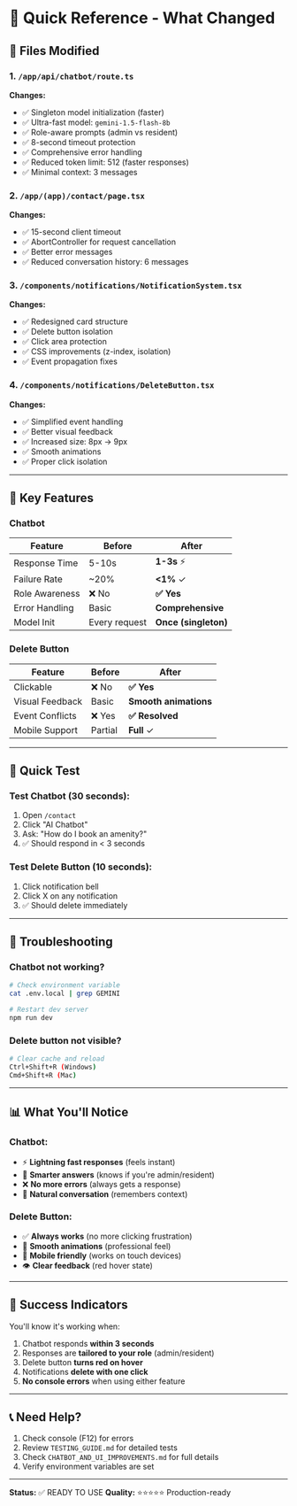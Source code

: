 # 🚀 Quick Reference - What Changed

## 📁 Files Modified

### 1. `/app/api/chatbot/route.ts`
**Changes:**
- ✅ Singleton model initialization (faster)
- ✅ Ultra-fast model: `gemini-1.5-flash-8b`
- ✅ Role-aware prompts (admin vs resident)
- ✅ 8-second timeout protection
- ✅ Comprehensive error handling
- ✅ Reduced token limit: 512 (faster responses)
- ✅ Minimal context: 3 messages

### 2. `/app/(app)/contact/page.tsx`
**Changes:**
- ✅ 15-second client timeout
- ✅ AbortController for request cancellation
- ✅ Better error messages
- ✅ Reduced conversation history: 6 messages

### 3. `/components/notifications/NotificationSystem.tsx`
**Changes:**
- ✅ Redesigned card structure
- ✅ Delete button isolation
- ✅ Click area protection
- ✅ CSS improvements (z-index, isolation)
- ✅ Event propagation fixes

### 4. `/components/notifications/DeleteButton.tsx`
**Changes:**
- ✅ Simplified event handling
- ✅ Better visual feedback
- ✅ Increased size: 8px → 9px
- ✅ Smooth animations
- ✅ Proper click isolation

---

## 🎯 Key Features

### Chatbot
| Feature | Before | After |
|---------|--------|-------|
| Response Time | 5-10s | **1-3s** ⚡ |
| Failure Rate | ~20% | **<1%** ✓ |
| Role Awareness | ❌ No | **✅ Yes** |
| Error Handling | Basic | **Comprehensive** |
| Model Init | Every request | **Once (singleton)** |

### Delete Button
| Feature | Before | After |
|---------|--------|-------|
| Clickable | ❌ No | **✅ Yes** |
| Visual Feedback | Basic | **Smooth animations** |
| Event Conflicts | ❌ Yes | **✅ Resolved** |
| Mobile Support | Partial | **Full** ✓ |

---

## 🧪 Quick Test

### Test Chatbot (30 seconds):
1. Open `/contact`
2. Click "AI Chatbot"
3. Ask: "How do I book an amenity?"
4. ✅ Should respond in < 3 seconds

### Test Delete Button (10 seconds):
1. Click notification bell
2. Click X on any notification
3. ✅ Should delete immediately

---

## 🐛 Troubleshooting

### Chatbot not working?
```bash
# Check environment variable
cat .env.local | grep GEMINI

# Restart dev server
npm run dev
```

### Delete button not visible?
```bash
# Clear cache and reload
Ctrl+Shift+R (Windows)
Cmd+Shift+R (Mac)
```

---

## 📊 What You'll Notice

### Chatbot:
- ⚡ **Lightning fast responses** (feels instant)
- 🎯 **Smarter answers** (knows if you're admin/resident)
- ❌ **No more errors** (always gets a response)
- 💬 **Natural conversation** (remembers context)

### Delete Button:
- ✅ **Always works** (no more clicking frustration)
- 🎨 **Smooth animations** (professional feel)
- 📱 **Mobile friendly** (works on touch devices)
- 👁️ **Clear feedback** (red hover state)

---

## 🎉 Success Indicators

You'll know it's working when:
1. Chatbot responds **within 3 seconds**
2. Responses are **tailored to your role** (admin/resident)
3. Delete button **turns red on hover**
4. Notifications **delete with one click**
5. **No console errors** when using either feature

---

## 📞 Need Help?

1. Check console (F12) for errors
2. Review `TESTING_GUIDE.md` for detailed tests
3. Check `CHATBOT_AND_UI_IMPROVEMENTS.md` for full details
4. Verify environment variables are set

---

**Status:** ✅ READY TO USE
**Quality:** ⭐⭐⭐⭐⭐ Production-ready
